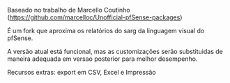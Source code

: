 Baseado no trabalho de Marcello Coutinho (https://github.com/marcelloc/Unofficial-pfSense-packages)

É um fork que aproxima os relatórios do sarg da linguagem visual do pfSense.

A versão atual está funcional, mas as customizações serão substituidas de maneira adequada em versao posterior para melhor desempenho.

Recursos extras: export em CSV, Excel e Impressão
